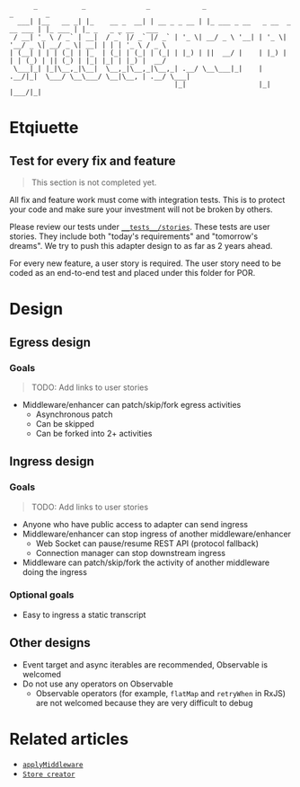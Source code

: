 ```
      _           _               _             _                              _        _                    
  ___| |__   __ _| |_    __ _  __| | __ _ _ __ | |_ ___ _ __   _ __  _ __ ___ | |_ ___ | |_ _   _ _ __   ___ 
 / __| '_ \ / _` | __|  / _` |/ _` |/ _` | '_ \| __/ _ \ '__| | '_ \| '__/ _ \| __/ _ \| __| | | | '_ \ / _ \
| (__| | | | (_| | |_  | (_| | (_| | (_| | |_) | ||  __/ |    | |_) | | | (_) | || (_) | |_| |_| | |_) |  __/
 \___|_| |_|\__,_|\__|  \__,_|\__,_|\__,_| .__/ \__\___|_|    | .__/|_|  \___/ \__\___/ \__|\__, | .__/ \___|
                                         |_|                  |_|                           |___/|_|         
```

<!--
Standard by Glenn Chappell & Ian Chai 3/93 -- based on .sig of Frank Sheeran
Figlet release 2.0 -- August 5, 1993
-->

# Etqiuette

## Test for every fix and feature

> This section is not completed yet.

All fix and feature work must come with integration tests. This is to protect your code and make sure your investment will not be broken by others.

Please review our tests under [`__tests__/stories`](__tests__/stories). These tests are user stories. They include both "today's requirements" and "tomorrow's dreams". We try to push this adapter design to as far as 2 years ahead.

For every new feature, a user story is required. The user story need to be coded as an end-to-end test and placed under this folder for POR.

# Design

## Egress design

### Goals

> TODO: Add links to user stories

- Middleware/enhancer can patch/skip/fork egress activities
   - Asynchronous patch
   - Can be skipped
   - Can be forked into 2+ activities

## Ingress design

### Goals

> TODO: Add links to user stories

- Anyone who have public access to adapter can send ingress
- Middleware/enhancer can stop ingress of another middleware/enhancer
   - Web Socket can pause/resume REST API (protocol fallback)
   - Connection manager can stop downstream ingress
- Middleware can patch/skip/fork the activity of another middleware doing the ingress

### Optional goals

- Easy to ingress a static transcript

## Other designs

- Event target and async iterables are recommended, Observable is welcomed
- Do not use any operators on Observable
   - Observable operators (for example, `flatMap` and `retryWhen` in RxJS) are not welcomed because they are very difficult to debug

# Related articles

- [`applyMiddleware`](https://redux.js.org/api/applymiddleware)
- [`Store creator`](https://redux.js.org/glossary#store-creator)
